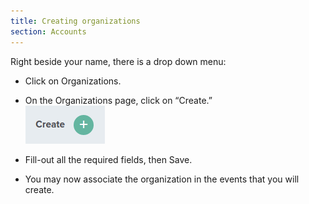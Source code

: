 ```yaml
---
title: Creating organizations
section: Accounts
---
```


Right beside your name, there is a drop down menu:

* Click on Organizations.

* On the Organizations page, click on “Create.”<br>
  ![](images/organization-create-button.png)

* Fill-out all the required fields, then Save.

* You may now associate the organization in the events that you will create.
